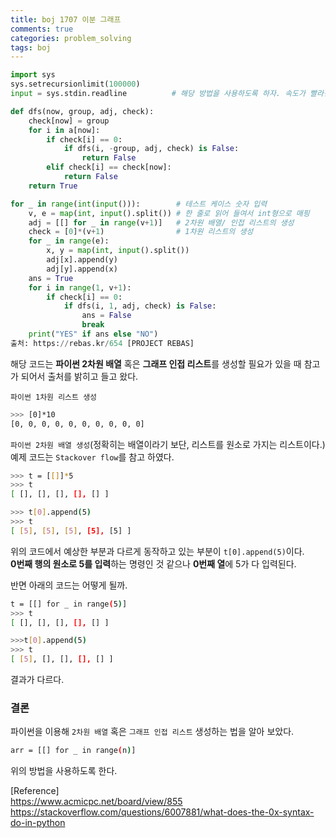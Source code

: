 ```yaml
---
title: boj 1707 이분 그래프
comments: true
categories: problem_solving
tags: boj
---
```

```python
import sys
sys.setrecursionlimit(100000)
input = sys.stdin.readline          # 해당 방법을 사용하도록 하자. 속도가 빨라진다. 

def dfs(now, group, adj, check):
    check[now] = group
    for i in a[now]:
        if check[i] == 0:
            if dfs(i, -group, adj, check) is False:
                return False
        elif check[i] == check[now]:
            return False
    return True

for _ in range(int(input())):        # 테스트 케이스 숫자 입력
    v, e = map(int, input().split()) # 한 줄로 읽어 들여서 int형으로 매핑
    adj = [[] for _ in range(v+1)]   # 2차원 배열/ 인접 리스트의 생성
    check = [0]*(v+1)                # 1차원 리스트의 생성
    for _ in range(e):
        x, y = map(int, input().split())
        adj[x].append(y)
        adj[y].append(x)
    ans = True
    for i in range(1, v+1):
        if check[i] == 0:
            if dfs(i, 1, adj, check) is False:
                ans = False
                break
    print("YES" if ans else "NO")
출처: https://rebas.kr/654 [PROJECT REBAS]
```
  
해당 코드는 **파이썬 2차원 배열** 혹은 **그래프 인접 리스트**를 생성할 필요가 있을 때 참고가 되어서 출처를 밝히고 들고 왔다.  
  
`파이썬 1차원 리스트 생성`
```sh
>>> [0]*10  
[0, 0, 0, 0, 0, 0, 0, 0, 0, 0]  
```
  
`파이썬 2차원 배열 생성`(정확히는 배열이라기 보단, 리스트를 원소로 가지는 리스트이다.) 예제 코드는 `Stackover flow`를 참고 하였다.  
```sh
>>> t = [[]]*5
>>> t
[ [], [], [], [], [] ]

>>> t[0].append(5)  
>>> t
[ [5], [5], [5], [5], [5] ]
```  
위의 코드에서 예상한 부분과 다르게 동작하고 있는 부분이 `t[0].append(5)`이다.   
**0번째 행의 원소로 5를 입력**하는 명령인 것 같으나 **0번째 열**에 5가 다 입력된다.    
  
반면 아래의 코드는 어떻게 될까.  
```sh
t = [[] for _ in range(5)]
>>> t
[ [], [], [], [], [] ]

>>>t[0].append(5)
>>> t
[ [5], [], [], [], [] ]
```
결과가 다르다.  
  
  
### 결론  
파이썬을 이용해 `2차원 배열` 혹은 `그래프 인접 리스트` 생성하는 법을 알아 보았다. 
```sh
arr = [[] for _ in range(n)]
```
위의 방법을 사용하도록 한다. 
  
  
[Reference]  
https://www.acmicpc.net/board/view/855  
https://stackoverflow.com/questions/6007881/what-does-the-0x-syntax-do-in-python  
